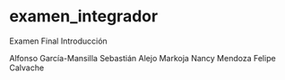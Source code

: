 # examen_integrador
Examen Final Introducción

Alfonso García-Mansilla
Sebastián Alejo Markoja
Nancy Mendoza
Felipe Calvache


